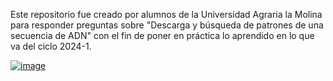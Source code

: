 Este repositorio fue creado por alumnos de la Universidad Agraria la Molina para responder preguntas sobre "Descarga y búsqueda de patrones de una secuencia de ADN" con el fin de poner en práctica lo aprendido en lo que va del ciclo 2024-1.



[![image](https://github.com/Alvaro123455/Parcial_LP2/assets/168745480/f8fd475a-acaf-4505-a297-f65c4df3245f)](https://www.google.com/url?sa=i&url=https%3A%2F%2Fwww.logotypes101.com%2Flogo%2Funiversidad-nacional-agraria-la-molina&psig=AOvVaw0pUOpHVJGtHPyvkUW1lz-4&ust=1716522754865000&source=images&cd=vfe&opi=89978449&ved=0CBIQjRxqFwoTCKiK1I_wooYDFQAAAAAdAAAAABAE)

